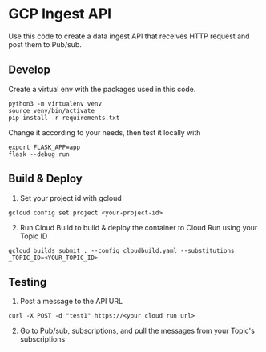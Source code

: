 # GCP Ingest API

Use this code to create a data ingest API that receives HTTP request and post them to Pub/sub.


## Develop
Create a virtual env with the packages used in this code.
```
python3 -m virtualenv venv
source venv/bin/activate
pip install -r requirements.txt
```

Change it according to your needs, then test it locally with 
```
export FLASK_APP=app
flask --debug run
```


## Build & Deploy
1. Set your project id with gcloud
```
gcloud config set project <your-project-id>
```

2. Run Cloud Build to build & deploy the container to Cloud Run using your Topic ID
```
gcloud builds submit . --config cloudbuild.yaml --substitutions _TOPIC_ID=<YOUR_TOPIC_ID>
```

## Testing
1. Post a message to the API URL
```
curl -X POST -d "test1" https://<your cloud run url> 
```

2. Go to Pub/sub, subscriptions, and pull the messages from your Topic's subscriptions

